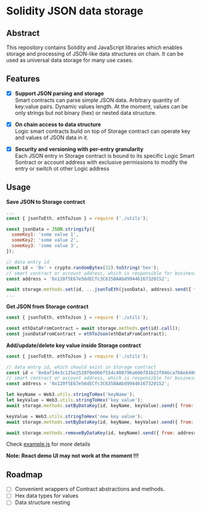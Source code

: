 # Solidity JSON data storage

## Abstract 
This repository contains Solidity and JavaScript libraries which enables storage and processing of JSON-like data structures on chain. It can be used as universal data storage for many use cases.

## Features
- [x] **Support JSON parsing and storage**  
Smart contracts can parse simple JSON data. Arbitrary quantity of key:value pairs. Dynamic values length. At the moment, values can be only strings but not binary (hex) or nested data structure.

- [x] **On chain access to data structure**  
Logic smart contracts build on top of Storage contract can operate key and values of JSON data in it.

- [x] **Security and versioning with per-entry granularity**  
Each JSON entry in Storage contract is bound to its specific Logic Smart Sontract or account address with exclusive permissions to modify the entry or switch ot other Logic address

## Usage
**Save JSON to Storage contract**
```js
...
const { jsonToEth, ethToJson } = require ('./utils');

const jsonData = JSON.stringify({
  someKey1: 'some value 1',
  someKey2: 'some value 2',
  someKey3: 'some value 3',
});

// data entry id
const id = '0x' + crypto.randomBytes(32).toString('hex');
// smart contract or account address, which is responsible for business logic for this entry
const address = '0x120f5E67e56dECfc3C635BAAbd99446167320152'; 

await storage.methods.set(id, ...jsonToEth(jsonData), address).send({ from: address });
...
```

**Get JSON from Storage contract**
```js
const { jsonToEth, ethToJson } = require ('./utils');

const ethDataFromContract = await storage.methods.get(id).call();
const jsonDataFromContract = ethToJson(ethDataFromContract);
``` 

**Add/update/delete key value inside Storage contract**
```js
const { jsonToEth, ethToJson } = require ('./utils');

// data entry id, which should exist in Storage contract
const id = '0x6af14e3c125e2528f0e0b6f554c408796a606f81b22f046ca7b8e6400156714b'
// smart contract or account address, which is responsible for business logic for this entry
const address = '0x120f5E67e56dECfc3C635BAAbd99446167320152'; 

let keyName = Web3.utils.stringToHex('keyName');
let keyValue = Web3.utils.stringToHex('key value');
await storage.methods.setByDataKey(id, keyName, keyValue).send({ from: address });

keyValue = Web3.utils.stringToHex('new key value');
await storage.methods.setByDataKey(id, keyName, keyValue).send({ from: address });

await storage.methods.removeByDataKey(id, keyName).send({ from: address });

``` 

Check [example.js](example.js) for more details

**Note: React demo UI may not work at the moment !!!**

## Roadmap
- [ ] Convenient wrappers of Contract abstractions and methods.
- [ ] Hex data types for values
- [ ] Data structure nesting
